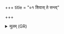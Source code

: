 +++
title = "०१ शिवास् ते सन्त्व्"

+++
<details><summary>मूलम् (GR)</summary>

शिवास् ते सन्त्व् ओषधीर् अपक्रीताः  
सहीयसीर् वीरुधो या अभिष्टुताः ।  
अपां सरस्वतीं ज्येष्ठां त्रायन्ताम्  
अस्माकं गाम् अश्वं पुरुषं पशुम् ॥
</details>